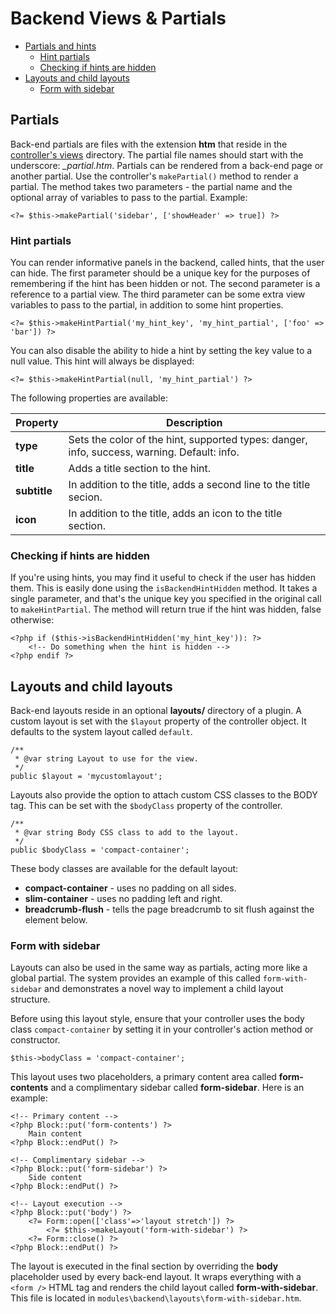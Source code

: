 # Backend Views & Partials

- [Partials and hints](#partials)
    - [Hint partials](#hints)
    - [Checking if hints are hidden](#checking-hints)
- [Layouts and child layouts](#layouts)
    - [Form with sidebar](#layout-form-with-sidebar)

<a name="partials"></a>
## Partials

Back-end partials are files with the extension **htm** that reside in the [controller's views](#introduction) directory. The partial file names should start with the underscore: *_partial.htm*. Partials can be rendered from a back-end page or another partial. Use the controller's `makePartial()` method to render a partial. The method takes two parameters - the partial name and the optional array of variables to pass to the partial. Example:

    <?= $this->makePartial('sidebar', ['showHeader' => true]) ?>

<a name="hints"></a>
### Hint partials

You can render informative panels in the backend, called hints, that the user can hide. The first parameter should be a unique key for the purposes of remembering if the hint has been hidden or not. The second parameter is a reference to a partial view. The third parameter can be some extra view variables to pass to the partial, in addition to some hint properties.

    <?= $this->makeHintPartial('my_hint_key', 'my_hint_partial', ['foo' => 'bar']) ?>

You can also disable the ability to hide a hint by setting the key value to a null value. This hint will always be displayed:

    <?= $this->makeHintPartial(null, 'my_hint_partial') ?>

The following properties are available:

Property | Description
------------- | -------------
**type** | Sets the color of the hint, supported types: danger, info, success, warning. Default: info.
**title** | Adds a title section to the hint.
**subtitle** | In addition to the title, adds a second line to the title secion.
**icon** | In addition to the title, adds an icon to the title section.

<a name="checking-hints"></a>
### Checking if hints are hidden

If you're using hints, you may find it useful to check if the user has hidden them. This is easily done using the `isBackendHintHidden` method. It takes a single parameter, and that's the unique key you specified in the original call to `makeHintPartial`. The method will return true if the hint was hidden, false otherwise:

    <?php if ($this->isBackendHintHidden('my_hint_key')): ?>
        <!-- Do something when the hint is hidden -->
    <?php endif ?>

<a name="layouts"></a>
## Layouts and child layouts

Back-end layouts reside in an optional **layouts/** directory of a plugin. A custom layout is set with the `$layout` property of the controller object. It defaults to the system layout called  `default`.

    /**
     * @var string Layout to use for the view.
     */
    public $layout = 'mycustomlayout';

Layouts also provide the option to attach custom CSS classes to the BODY tag. This can be set with the `$bodyClass` property of the controller.

    /**
     * @var string Body CSS class to add to the layout.
     */
    public $bodyClass = 'compact-container';

These body classes are available for the default layout:

- **compact-container** - uses no padding on all sides.
- **slim-container** - uses no padding left and right.
- **breadcrumb-flush** - tells the page breadcrumb to sit flush against the element below.

<a name="layout-form-with-sidebar"></a>
### Form with sidebar

Layouts can also be used in the same way as partials, acting more like a global partial. The system provides an example of this called `form-with-sidebar` and demonstrates a novel way to implement a child layout structure.

Before using this layout style, ensure that your controller uses the body class `compact-container` by setting it in your controller's action method or constructor.

    $this->bodyClass = 'compact-container';

This layout uses two placeholders, a primary content area called **form-contents** and a complimentary sidebar called **form-sidebar**. Here is an example:

    <!-- Primary content -->
    <?php Block::put('form-contents') ?>
        Main content
    <?php Block::endPut() ?>

    <!-- Complimentary sidebar -->
    <?php Block::put('form-sidebar') ?>
        Side content
    <?php Block::endPut() ?>

    <!-- Layout execution -->
    <?php Block::put('body') ?>
        <?= Form::open(['class'=>'layout stretch']) ?>
            <?= $this->makeLayout('form-with-sidebar') ?>
        <?= Form::close() ?>
    <?php Block::endPut() ?>

The layout is executed in the final section by overriding the **body** placeholder used by every back-end layout. It wraps everything with a `<form />` HTML tag and renders the child layout called **form-with-sidebar**. This file is located in `modules\backend\layouts\form-with-sidebar.htm`.
